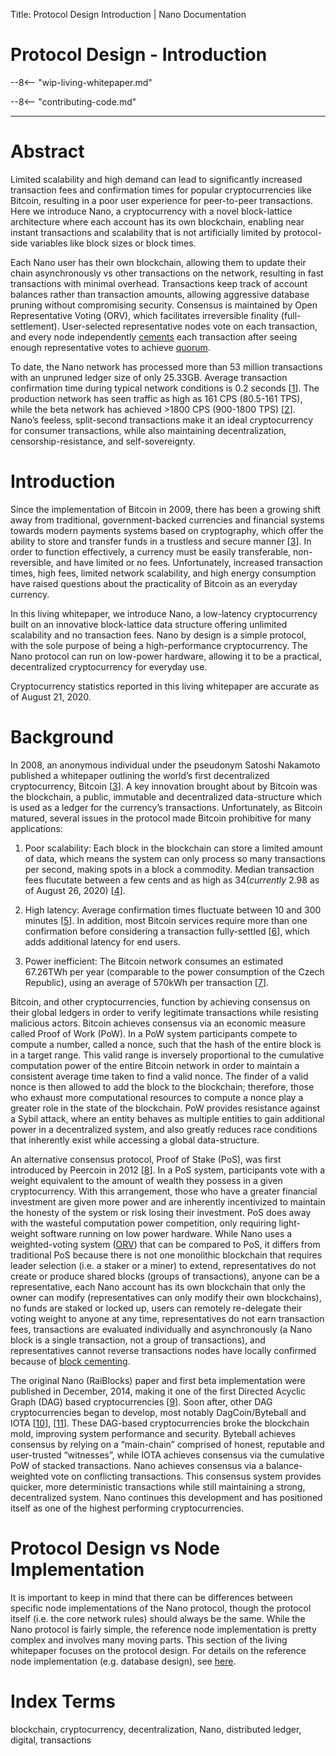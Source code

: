 Title: Protocol Design Introduction | Nano Documentation

# Protocol Design - Introduction

--8<-- "wip-living-whitepaper.md"

--8<-- "contributing-code.md"

---

# Abstract

Limited scalability and high demand can lead to significantly increased transaction fees and confirmation times for popular cryptocurrencies like Bitcoin, resulting in a poor user experience for peer-to-peer transactions. Here we introduce Nano, a cryptocurrency with a novel block-lattice architecture where each account has its own blockchain, enabling near instant transactions and scalability that is not artificially limited by protocol-side variables like block sizes or block times. 

Each Nano user has their own blockchain, allowing them to update their chain asynchronously vs other transactions on the network, resulting in fast transactions with minimal overhead. Transactions keep track of account balances rather than transaction amounts, allowing aggressive database pruning without compromising security. Consensus is maintained by Open Representative Voting (ORV), which facilitates irreversible finality (full-settlement). User-selected representative nodes vote on each transaction, and every node independently [cements](/glossary#cementing) each transaction after seeing enough representative votes to achieve [quorum](/glossary#quorum).

To date, the Nano network has processed more than 53 million transactions with an unpruned ledger size of only 25.33GB. Average transaction confirmation time during typical network conditions is 0.2 seconds [[1](https://repnode.org/network/confirmation)]. The production network has seen traffic as high as 161 CPS (80.5-161 TPS), while the beta network has achieved >1800 CPS (900-1800 TPS) [[2](https://forum.nano.org/t/nano-stress-tests-measuring-bps-cps-tps-in-the-real-world/436)]. Nano’s feeless, split-second transactions make it an ideal cryptocurrency for consumer transactions, while also maintaining decentralization, censorship-resistance, and self-sovereignty.

# Introduction

Since the implementation of Bitcoin in 2009, there has been a growing shift away from traditional, government-backed currencies and financial systems towards modern payments systems based on cryptography, which offer the ability to store and transfer funds in a trustless and secure manner [[3](http://bitcoin.org/bitcoin.pdf)]. In order to function effectively, a currency must be easily transferable, non-reversible, and have limited or no fees. Unfortunately, increased transaction times, high fees, limited network scalability, and high energy consumption have raised questions about the practicality of Bitcoin as an everyday currency.   

In this living whitepaper, we introduce Nano, a low-latency cryptocurrency built on an innovative block-lattice data structure offering unlimited scalability and no transaction fees. Nano by design is a simple protocol, with the sole purpose of being a high-performance cryptocurrency. The Nano protocol can run on low-power hardware, allowing it to be a practical, decentralized cryptocurrency for everyday use.

Cryptocurrency statistics reported in this living whitepaper are accurate as of August 21, 2020.

# Background

In 2008, an anonymous individual under the pseudonym Satoshi Nakamoto published a whitepaper outlining the world’s first decentralized cryptocurrency, Bitcoin [[3](http://bitcoin.org/bitcoin.pdf)]. A key innovation brought about by Bitcoin was the blockchain, a public, immutable and decentralized data-structure which is used as a ledger for the currency’s transactions. Unfortunately, as Bitcoin matured, several issues in the protocol made Bitcoin prohibitive for many applications: 

1. Poor scalability: Each block in the blockchain can store a limited amount of data, which means the system can only process so many transactions per second, making
spots in a block a commodity. Median transaction fees flucutate between a few cents and as high as $34 (currently ~$2.98 as of August 26, 2020) [[4](https://bitinfocharts.com/comparison/bitcoin-median_transaction_fee.html)].

2. High latency: Average confirmation times fluctuate between 10 and 300 minutes [[5](https://www.blockchain.com/charts/avg-confirmation-time)]. In addition, most Bitcoin services require more than one confirmation before considering a transaction fully-settled [[6](https://en.bitcoin.it/wiki/Irreversible_Transactions#How_many_confirmations_are_required)], which adds additional latency for end users.

3. Power inefficient: The Bitcoin network consumes an estimated 67.26TWh per year (comparable to the power consumption of the Czech Republic), using an average of 570kWh per transaction [[7](https://digiconomist.net/bitcoin-energy-consumption/)].

Bitcoin, and other cryptocurrencies, function by achieving consensus on their global ledgers in order to verify legitimate transactions while resisting malicious actors. Bitcoin achieves consensus via an economic measure called Proof of Work (PoW). In a PoW system participants compete to compute a number, called a nonce, such that the hash of the entire block is in a target range. This valid range is inversely proportional to the cumulative computation power of the entire Bitcoin network in order to maintain a consistent average time taken to find a valid nonce. The finder of a valid nonce is then allowed to add the block to the blockchain; therefore, those who exhaust more computational resources to compute a nonce play a greater role in the state of the blockchain. PoW provides resistance against a Sybil attack, where an entity behaves as multiple entities to gain additional power in a decentralized system, and also greatly reduces race conditions that inherently exist while accessing a global data-structure. 

An alternative consensus protocol, Proof of Stake (PoS), was first introduced by Peercoin in 2012 [[8](https://peercoin.net/assets/paper/peercoin-paper.pdf)]. In a PoS system, participants vote with a weight equivalent to the amount of wealth they possess in a given cryptocurrency. With this arrangement, those who have a greater financial investment are given more power and are inherently incentivized to maintain the honesty of the system or risk losing their investment. PoS does away with the wasteful computation power competition, only requiring light-weight software running on low power hardware. While Nano uses a weighted-voting system ([ORV](/protocol-design#orv-consensus)) that can be compared to PoS, it differs from traditional PoS because there is not one monolithic blockchain that requires leader selection (i.e. a staker or a miner) to extend, representatives do not create or produce shared blocks (groups of transactions), anyone can be a representative, each Nano account has its own blockchain that only the owner can modify (representatives can only modify their own blockchains), no funds are staked or locked up, users can remotely re-delegate their voting weight to anyone at any time, representatives do not earn transaction fees, transactions are evaluated individually and asynchronously (a Nano block is a single transaction, not a group of transactions), and representatives cannot reverse transactions nodes have locally confirmed because of [block cementing](/glossary#cementing).

The original Nano (RaiBlocks) paper and first beta implementation were published in December, 2014, making it one of the first Directed Acyclic Graph (DAG) based cryptocurrencies [[9](https://content.nano.org/whitepaper/Nano_Whitepaper_en.pdf)]. Soon after, other DAG cryptocurrencies began to develop, most notably DagCoin/Byteball and IOTA [[10](https://dagcoin.org/wp-content/uploads/2019/07/Dagcoin_White_Paper.pdf)], [[11](https://blog.iota.org/on-the-tangle-white-papers-proofs-airplanes-and-local-modifiers-44683aff8fea)]. These DAG-based cryptocurrencies broke the blockchain mold, improving system performance and security. Byteball achieves consensus by relying on a “main-chain” comprised of honest, reputable and user-trusted “witnesses”, while IOTA achieves consensus via the cumulative PoW of stacked transactions. Nano achieves consensus via a balance-weighted vote on conflicting transactions. This consensus system provides quicker, more deterministic transactions while still maintaining a strong, decentralized system. Nano continues this development and has positioned itself as one of the highest performing cryptocurrencies.

# Protocol Design vs Node Implementation

It is important to keep in mind that there can be differences between specific node implementations of the Nano protocol, though the protocol itself (i.e. the core network rules) should always be the same. While the Nano protocol is fairly simple, the reference node implementation is pretty complex and involves many moving parts. This section of the living whitepaper focuses on the protocol design. For details on the reference node implementation (e.g. database design), see [here](/node-implementation/overview).

# Index Terms
blockchain, cryptocurrency, decentralization, Nano, distributed ledger, digital, transactions
